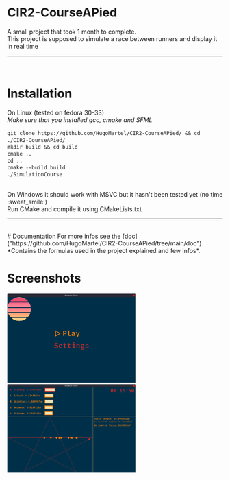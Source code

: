 # CIR2-CourseAPied
A small project that took 1 month to complete.<br/>
This project is supposed to simulate a race between runners and display it in real time
<br/><hr/><br/>
# Installation
On Linux (tested on fedora 30-33)<br/>
*Make sure that you installed gcc, cmake and SFML*<br/>
```
git clone https://github.com/HugoMartel/CIR2-CourseAPied/ && cd ./CIR2-CourseAPied/
mkdir build && cd build
cmake ..
cd ..
cmake --build build
./SimulationCourse
```
<br/>
On Windows it should work with MSVC but it hasn't been tested yet (no time :sweat_smile:)<br/>
Run CMake and compile it using CMakeLists.txt
<br/><hr/><br/>
# Documentation
For more infos see the [doc]("https://github.com/HugoMartel/CIR2-CourseAPied/tree/main/doc")
*Contains the formulas used in the project explained and few infos*.

# Screenshots
<img src="img/screen1.png" alt="Screenshot 1" width="300px"/>
<img src="img/screen2.png" alt="Screenshot 2" width="300px"/>
